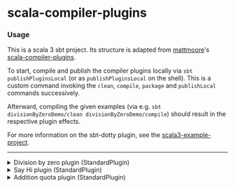 # scala-compiler-plugins

### Usage

This is a scala 3 sbt project. Its structure is adapted from [mattmoore](https://github.com/mattmoore)'s [scala-compiler-plugins](https://github.com/mattmoore/scala-compiler-plugins).

To start, compile and publish the compiler plugins locally via `sbt publishPluginsLocal` (or as `publishPluginsLocal` on the shell). This is a custom command invoking the `clean`, `compile`, `package` and `publishLocal` commands successively.

Afterward, compiling the given examples (via e.g. `sbt divisionByZeroDemo/clean divisionByZeroDemo/compile`) should result in the respective plugin effects.

For more information on the sbt-dotty plugin, see the
[scala3-example-project](https://github.com/scala/scala3-example-project/blob/main/README.md).

-----

<details>
<summary>Division by zero plugin (StandardPlugin)</summary>
When this plugin is activated, dividing by zero will throw a compiler error.
</details>

<details>
<summary>Say Hi plugin (StandardPlugin)</summary>
When this plugin is activated and a string with the content "Hi, compiler!" is defined, the compiler will log "Hi, programmer!".
</details>

<details>
<summary>Addition quota plugin (StandardPlugin)</summary>
When this plugin is activated, only a specified number of addition signs may be placed in code before the compiler outputs errors about a quota being exhausted.
</details>